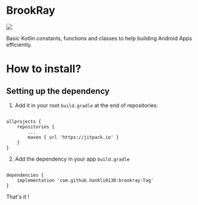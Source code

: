 # BrookRay

[![](https://jitpack.io/v/HankLi0130/BrookRay.svg)](https://jitpack.io/#HankLi0130/BrookRay)

Basic Kotlin constants, functions and classes to help building Android Apps efficiently.

# How to install?
## Setting up the dependency

1. Add it in your root `build.gradle` at the end of repositories:

```

allprojects {
    repositories {
        ...
        maven { url 'https://jitpack.io' }
    }
}

```

2. Add the dependency in your app `build.gradle`

```

dependencies {
    implementation 'com.github.hankli0130:brookray:Tag'
}

```

That's it !